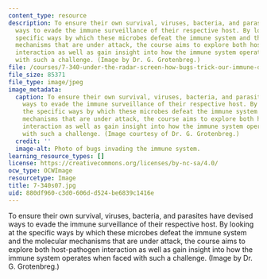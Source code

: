 ```yaml
---
content_type: resource
description: To ensure their own survival, viruses, bacteria, and parasites have devised
  ways to evade the immune surveillance of their respective host. By looking at the
  specific ways by which these microbes defeat the immune system and the molecular
  mechanisms that are under attack, the course aims to explore both host-pathogen
  interaction as well as gain insight into how the immune system operates when faced
  with such a challenge. (Image by Dr. G. Grotenbreg.)
file: /courses/7-340-under-the-radar-screen-how-bugs-trick-our-immune-defenses-spring-2007/880df960c3d0606dd524be6839c1416e_7-340s07.jpg
file_size: 85371
file_type: image/jpeg
image_metadata:
  caption: To ensure their own survival, viruses, bacteria, and parasites have devised
    ways to evade the immune surveillance of their respective host. By looking at
    the specific ways by which these microbes defeat the immune system and the molecular
    mechanisms that are under attack, the course aims to explore both host-pathogen
    interaction as well as gain insight into how the immune system operates when faced
    with such a challenge. (Image courtesy of Dr. G. Grotenbreg.)
  credit: ''
  image-alt: Photo of bugs invading the immune system.
learning_resource_types: []
license: https://creativecommons.org/licenses/by-nc-sa/4.0/
ocw_type: OCWImage
resourcetype: Image
title: 7-340s07.jpg
uid: 880df960-c3d0-606d-d524-be6839c1416e
---
```

To ensure their own survival, viruses, bacteria, and parasites have devised ways to evade the immune surveillance of their respective host. By looking at the specific ways by which these microbes defeat the immune system and the molecular mechanisms that are under attack, the course aims to explore both host-pathogen interaction as well as gain insight into how the immune system operates when faced with such a challenge. (Image by Dr. G. Grotenbreg.)